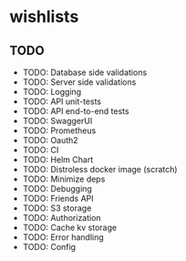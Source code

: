 # wishlists

## TODO

- TODO: Database side validations
- TODO: Server side validations
- TODO: Logging
- TODO: API unit-tests
- TODO: API end-to-end tests
- TODO: SwaggerUI
- TODO: Prometheus
- TODO: Oauth2
- TODO: CI
- TODO: Helm Chart
- TODO: Distroless docker image (scratch)
- TODO: Minimize deps
- TODO: Debugging
- TODO: Friends API
- TODO: S3 storage
- TODO: Authorization
- TODO: Cache kv storage
- TODO: Error handling
- TODO: Config
